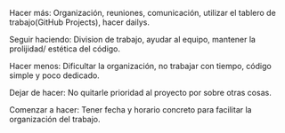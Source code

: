 Hacer más: Organización, reuniones, comunicación, utilizar el tablero de trabajo(GitHub Projects), hacer dailys.

Seguir haciendo: Division de trabajo, ayudar al equipo, mantener la prolijidad/ estética del código.

Hacer menos: Dificultar la organización, no trabajar con tiempo, código simple y poco dedicado.

Dejar de hacer: No quitarle prioridad al proyecto por sobre otras cosas.

Comenzar a hacer: Tener fecha y horario concreto para facilitar la organización del trabajo.